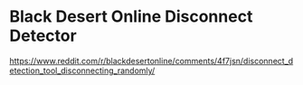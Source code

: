 # Black Desert Online Disconnect Detector

https://www.reddit.com/r/blackdesertonline/comments/4f7jsn/disconnect_detection_tool_disconnecting_randomly/
